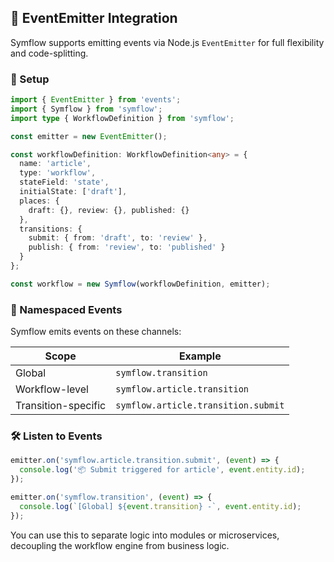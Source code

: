 ## 📡 EventEmitter Integration

Symflow supports emitting events via Node.js `EventEmitter` for full flexibility and code-splitting.

### 🔧 Setup

```ts
import { EventEmitter } from 'events';
import { Symflow } from 'symflow';
import type { WorkflowDefinition } from 'symflow';

const emitter = new EventEmitter();

const workflowDefinition: WorkflowDefinition<any> = {
  name: 'article',
  type: 'workflow',
  stateField: 'state',
  initialState: ['draft'],
  places: {
    draft: {}, review: {}, published: {}
  },
  transitions: {
    submit: { from: 'draft', to: 'review' },
    publish: { from: 'review', to: 'published' }
  }
};

const workflow = new Symflow(workflowDefinition, emitter);
```

### 📢 Namespaced Events

Symflow emits events on these channels:

| Scope           | Example                                 |
|----------------|------------------------------------------|
| Global          | `symflow.transition`                    |
| Workflow-level  | `symflow.article.transition`            |
| Transition-specific | `symflow.article.transition.submit`     |

### 🛠 Listen to Events

```ts
emitter.on('symflow.article.transition.submit', (event) => {
  console.log('📦 Submit triggered for article', event.entity.id);
});

emitter.on('symflow.transition', (event) => {
  console.log(`[Global] ${event.transition} -`, event.entity.id);
});
```

You can use this to separate logic into modules or microservices, decoupling the workflow engine from business logic.